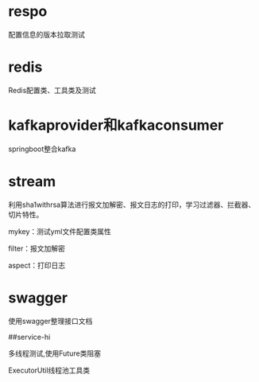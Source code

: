 # respo
配置信息的版本拉取测试

# redis
Redis配置类、工具类及测试

# kafkaprovider和kafkaconsumer
springboot整合kafka

# stream
利用sha1withrsa算法进行报文加解密、报文日志的打印，学习过滤器、拦截器、切片特性。

mykey：测试yml文件配置类属性

filter：报文加解密

aspect：打印日志

# swagger
使用swagger整理接口文档

##service-hi

多线程测试,使用Future类阻塞

ExecutorUtil线程池工具类